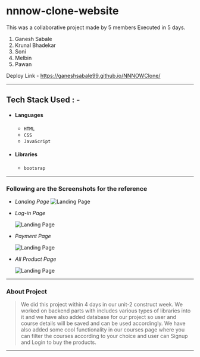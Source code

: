 # nnnow-clone-website

This was a collaborative project made by 5 members Executed in 5 days.
1) Ganesh Sabale
2) Krunal Bhadekar
3) Soni
4) Melbin
5) Pawan


  Deploy Link - https://ganeshsabale99.github.io/NNNOWClone/

---

## Tech Stack Used : -

- #### Languages
  - `HTML`
  - `CSS`
  - `JavaScript `
  

- #### Libraries
  - `bootsrap`
  

---

### Following are the Screenshots for the reference

- *Landing Page*
  ![Landing Page](https://i.postimg.cc/tgjPh2JS/Screenshot-393.png)

- *Log-in Page*

  ![Landing Page](https://i.postimg.cc/mrKnNPK2/Screenshot-404.png)

- *Payment Page*

  ![Landing Page](https://i.postimg.cc/KctYTLCj/Screenshot-402.png)


- *All Product Page*

  ![Landing Page](https://i.postimg.cc/LX2mBQcs/Screenshot-398.png)

---

### About Project

> We did this project within 4 days in our unit-2 construct week. We worked on backend parts with includes various types of libraries into it and we have also added database for our project so user and course details will be saved and can be used accordingly. We have also added some cool functionality in our courses page where you can filter the courses according to your choice and user can Signup and Login to buy the products.

---
